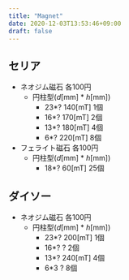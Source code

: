 ```yaml
---
title: "Magnet"
date: 2020-12-03T13:53:46+09:00
draft: false
---
```


## セリア
* ネオジム磁石 各100円
  * 円柱型(_d_[mm] * _h_[mm])
    * 23*? 140[mT] 1個
    * 16*? 170[mT] 2個
    * 13*? 180[mT] 4個
    * 6*? 220[mT] 8個
* フェライト磁石 各100円
  * 円柱型(_d_[mm] * _h_[mm])
    * 18*? 60[mT] 25個

## ダイソー
* ネオジム磁石 各100円
  * 円柱型(_d_[mm] * _h_[mm])
    * 23*? 200[mT] 1個
    * 16*? ? 2個
    * 13*? 240[mT] 4個
    * 6*3 ? 8個
